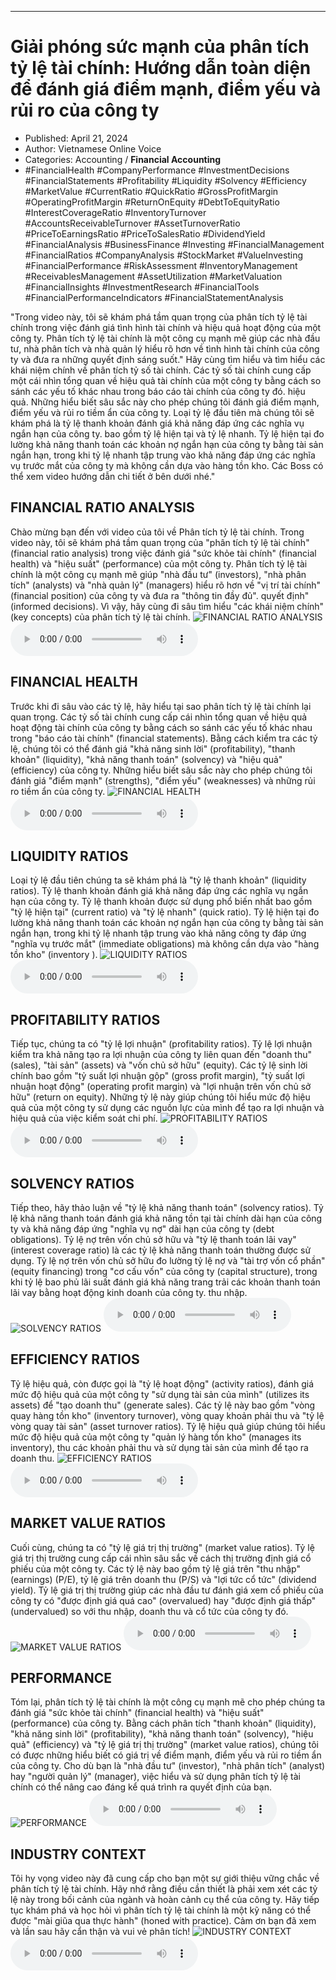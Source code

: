 
---

# Giải phóng sức mạnh của phân tích tỷ lệ tài chính: Hướng dẫn toàn diện để đánh giá điểm mạnh, điểm yếu và rủi ro của công ty

- Published: April 21, 2024
- Author: Vietnamese Online Voice
- Categories: Accounting / **Financial Accounting**
- #FinancialHealth #CompanyPerformance #InvestmentDecisions #FinancialStatements #Profitability #Liquidity #Solvency #Efficiency #MarketValue #CurrentRatio #QuickRatio #GrossProfitMargin #OperatingProfitMargin #ReturnOnEquity #DebtToEquityRatio #InterestCoverageRatio #InventoryTurnover #AccountsReceivableTurnover #AssetTurnoverRatio #PriceToEarningsRatio #PriceToSalesRatio #DividendYield #FinancialAnalysis #BusinessFinance #Investing #FinancialManagement #FinancialRatios #CompanyAnalysis #StockMarket #ValueInvesting #FinancialPerformance #RiskAssessment #InventoryManagement #ReceivablesManagement #AssetUtilization #MarketValuation #FinancialInsights #InvestmentResearch #FinancialTools #FinancialPerformanceIndicators #FinancialStatementAnalysis

"Trong video này, tôi sẽ khám phá tầm quan trọng của phân tích tỷ lệ tài chính trong việc đánh giá tình hình tài chính và hiệu quả hoạt động của một công ty. Phân tích tỷ lệ tài chính là một công cụ mạnh mẽ giúp các nhà đầu tư, nhà phân tích và nhà quản lý hiểu rõ hơn về tình hình tài chính của công ty và đưa ra những quyết định sáng suốt." Hãy cùng tìm hiểu và tìm hiểu các khái niệm chính về phân tích tỷ số tài chính. Các tỷ số tài chính cung cấp một cái nhìn tổng quan về hiệu quả tài chính của một công ty bằng cách so sánh các yếu tố khác nhau trong báo cáo tài chính của công ty đó. hiệu quả. Những hiểu biết sâu sắc này cho phép chúng tôi đánh giá điểm mạnh, điểm yếu và rủi ro tiềm ẩn của công ty. Loại tỷ lệ đầu tiên mà chúng tôi sẽ khám phá là tỷ lệ thanh khoản đánh giá khả năng đáp ứng các nghĩa vụ ngắn hạn của công ty. bao gồm tỷ lệ hiện tại và tỷ lệ nhanh. Tỷ lệ hiện tại đo lường khả năng thanh toán các khoản nợ ngắn hạn của công ty bằng tài sản ngắn hạn, trong khi tỷ lệ nhanh tập trung vào khả năng đáp ứng các nghĩa vụ trước mắt của công ty mà không cần dựa vào hàng tồn kho. Các Boss có thể xem video hướng dẫn chi tiết ở bên dưới nhé."


## FINANCIAL RATIO ANALYSIS

Chào mừng bạn đến với video của tôi về Phân tích tỷ lệ tài chính. Trong video này, tôi sẽ khám phá tầm quan trọng của "phân tích tỷ lệ tài chính" (financial ratio analysis) trong việc đánh giá "sức khỏe tài chính" (financial health) và "hiệu suất" (performance) của một công ty. Phân tích tỷ lệ tài chính là một công cụ mạnh mẽ giúp "nhà đầu tư" (investors), "nhà phân tích" (analysts) và "nhà quản lý" (managers) hiểu rõ hơn về "vị trí tài chính" (financial position) của công ty và đưa ra "thông tin đầy đủ". quyết định" (informed decisions). Vì vậy, hãy cùng đi sâu tìm hiểu "các khái niệm chính" (key concepts) của phân tích tỷ lệ tài chính.
![FINANCIAL RATIO ANALYSIS](https://http-archiver-apis-production-80.schnworks.com/storage/images/transitions/2024-04-21/transition-19698026607-Montserrat-SemiBold-880E4F.jpg)
<audio controls>
    <source src="https://http-archiver-apis-production-80.schnworks.com/storage/audio/file-53235505416.mp3" type="audio/mpeg">
</audio>



## FINANCIAL HEALTH

Trước khi đi sâu vào các tỷ lệ, hãy hiểu tại sao phân tích tỷ lệ tài chính lại quan trọng. Các tỷ số tài chính cung cấp cái nhìn tổng quan về hiệu quả hoạt động tài chính của công ty bằng cách so sánh các yếu tố khác nhau trong "báo cáo tài chính" (financial statements). Bằng cách kiểm tra các tỷ lệ, chúng tôi có thể đánh giá "khả năng sinh lời" (profitability), "thanh khoản" (liquidity), "khả năng thanh toán" (solvency) và "hiệu quả" (efficiency) của công ty. Những hiểu biết sâu sắc này cho phép chúng tôi đánh giá "điểm mạnh" (strengths), "điểm yếu" (weaknesses) và những rủi ro tiềm ẩn của công ty.
![FINANCIAL HEALTH](https://http-archiver-apis-production-80.schnworks.com/storage/images/transitions/2024-04-21/transition--13248223925-Montserrat-Medium-7B1FA2.jpg)
<audio controls>
    <source src="https://http-archiver-apis-production-80.schnworks.com/storage/audio/file-26811225752.mp3" type="audio/mpeg">
</audio>



## LIQUIDITY RATIOS

Loại tỷ lệ đầu tiên chúng ta sẽ khám phá là "tỷ lệ thanh khoản" (liquidity ratios). Tỷ lệ thanh khoản đánh giá khả năng đáp ứng các nghĩa vụ ngắn hạn của công ty. Tỷ lệ thanh khoản được sử dụng phổ biến nhất bao gồm "tỷ lệ hiện tại" (current ratio) và "tỷ lệ nhanh" (quick ratio). Tỷ lệ hiện tại đo lường khả năng thanh toán các khoản nợ ngắn hạn của công ty bằng tài sản ngắn hạn, trong khi tỷ lệ nhanh tập trung vào khả năng công ty đáp ứng "nghĩa vụ trước mắt" (immediate obligations) mà không cần dựa vào "hàng tồn kho" (inventory ).
![LIQUIDITY RATIOS](https://http-archiver-apis-production-80.schnworks.com/storage/images/transitions/2024-04-21/transition-21739245183-Montserrat-ExtraBold-303F9F.jpg)
<audio controls>
    <source src="https://http-archiver-apis-production-80.schnworks.com/storage/audio/file-13221856922.mp3" type="audio/mpeg">
</audio>



## PROFITABILITY RATIOS

Tiếp tục, chúng ta có "tỷ lệ lợi nhuận" (profitability ratios). Tỷ lệ lợi nhuận kiểm tra khả năng tạo ra lợi nhuận của công ty liên quan đến "doanh thu" (sales), "tài sản" (assets) và "vốn chủ sở hữu" (equity). Các tỷ lệ sinh lời chính bao gồm "tỷ suất lợi nhuận gộp" (gross profit margin), "tỷ suất lợi nhuận hoạt động" (operating profit margin) và "lợi nhuận trên vốn chủ sở hữu" (return on equity). Những tỷ lệ này giúp chúng tôi hiểu mức độ hiệu quả của một công ty sử dụng các nguồn lực của mình để tạo ra lợi nhuận và hiệu quả của việc kiểm soát chi phí.
![PROFITABILITY RATIOS](https://http-archiver-apis-production-80.schnworks.com/storage/images/transitions/2024-04-21/transition--7988441975-Montserrat-SemiBold-7B1FA2.jpg)
<audio controls>
    <source src="https://http-archiver-apis-production-80.schnworks.com/storage/audio/file-16982476240.mp3" type="audio/mpeg">
</audio>



## SOLVENCY RATIOS

Tiếp theo, hãy thảo luận về "tỷ lệ khả năng thanh toán" (solvency ratios). Tỷ lệ khả năng thanh toán đánh giá khả năng tồn tại tài chính dài hạn của công ty và khả năng đáp ứng "nghĩa vụ nợ" dài hạn của công ty (debt obligations). Tỷ lệ nợ trên vốn chủ sở hữu và "tỷ lệ thanh toán lãi vay" (interest coverage ratio) là các tỷ lệ khả năng thanh toán thường được sử dụng. Tỷ lệ nợ trên vốn chủ sở hữu đo lường tỷ lệ nợ và "tài trợ vốn cổ phần" (equity financing) trong "cơ cấu vốn" của công ty (capital structure), trong khi tỷ lệ bao phủ lãi suất đánh giá khả năng trang trải các khoản thanh toán lãi vay bằng hoạt động kinh doanh của công ty. thu nhập.
![SOLVENCY RATIOS](https://http-archiver-apis-production-80.schnworks.com/storage/images/transitions/2024-04-21/transition--5047295943-Montserrat-SemiBold-9C27B0.jpg)
<audio controls>
    <source src="https://http-archiver-apis-production-80.schnworks.com/storage/audio/file-49098135892.mp3" type="audio/mpeg">
</audio>



## EFFICIENCY RATIOS

Tỷ lệ hiệu quả, còn được gọi là "tỷ lệ hoạt động" (activity ratios), đánh giá mức độ hiệu quả của một công ty "sử dụng tài sản của mình" (utilizes its assets) để "tạo doanh thu" (generate sales). Các tỷ lệ này bao gồm "vòng quay hàng tồn kho" (inventory turnover), vòng quay khoản phải thu và "tỷ lệ vòng quay tài sản" (asset turnover ratios). Tỷ lệ hiệu quả giúp chúng tôi hiểu mức độ hiệu quả của một công ty "quản lý hàng tồn kho" (manages its inventory), thu các khoản phải thu và sử dụng tài sản của mình để tạo ra doanh thu.
![EFFICIENCY RATIOS](https://http-archiver-apis-production-80.schnworks.com/storage/images/transitions/2024-04-21/transition-22749965161-Montserrat-Thin-303F9F.jpg)
<audio controls>
    <source src="https://http-archiver-apis-production-80.schnworks.com/storage/audio/file-194955224.mp3" type="audio/mpeg">
</audio>



## MARKET VALUE RATIOS

Cuối cùng, chúng ta có "tỷ lệ giá trị thị trường" (market value ratios). Tỷ lệ giá trị thị trường cung cấp cái nhìn sâu sắc về cách thị trường định giá cổ phiếu của một công ty. Các tỷ lệ này bao gồm tỷ lệ giá trên "thu nhập" (earnings) (P/E), tỷ lệ giá trên doanh thu (P/S) và "lợi tức cổ tức" (dividend yield). Tỷ lệ giá trị thị trường giúp các nhà đầu tư đánh giá xem cổ phiếu của công ty có "được định giá quá cao" (overvalued) hay "được định giá thấp" (undervalued) so với thu nhập, doanh thu và cổ tức của công ty đó.
![MARKET VALUE RATIOS](https://http-archiver-apis-production-80.schnworks.com/storage/images/transitions/2024-04-21/transition-57857155105-Montserrat-Bold-512DA8.jpg)
<audio controls>
    <source src="https://http-archiver-apis-production-80.schnworks.com/storage/audio/file-13659413692.mp3" type="audio/mpeg">
</audio>



## PERFORMANCE

Tóm lại, phân tích tỷ lệ tài chính là một công cụ mạnh mẽ cho phép chúng ta đánh giá "sức khỏe tài chính" (financial health) và "hiệu suất" (performance) của công ty. Bằng cách phân tích "thanh khoản" (liquidity), "khả năng sinh lời" (profitability), "khả năng thanh toán" (solvency), "hiệu quả" (efficiency) và "tỷ lệ giá trị thị trường" (market value ratios), chúng tôi có được những hiểu biết có giá trị về điểm mạnh, điểm yếu và rủi ro tiềm ẩn của công ty. Cho dù bạn là "nhà đầu tư" (investor), "nhà phân tích" (analyst) hay "người quản lý" (manager), việc hiểu và sử dụng phân tích tỷ lệ tài chính có thể nâng cao đáng kể quá trình ra quyết định của bạn.
![PERFORMANCE](https://http-archiver-apis-production-80.schnworks.com/storage/images/transitions/2024-04-21/transition--8156585627-Montserrat-ExtraBold-880E4F.jpg)
<audio controls>
    <source src="https://http-archiver-apis-production-80.schnworks.com/storage/audio/file-5736534230.mp3" type="audio/mpeg">
</audio>



## INDUSTRY CONTEXT

Tôi hy vọng video này đã cung cấp cho bạn một sự giới thiệu vững chắc về phân tích tỷ lệ tài chính. Hãy nhớ rằng điều cần thiết là phải xem xét các tỷ lệ này trong bối cảnh của ngành và hoàn cảnh cụ thể của công ty. Hãy tiếp tục khám phá và học hỏi vì phân tích tỷ lệ tài chính là một kỹ năng có thể được "mài giũa qua thực hành" (honed with practice). Cảm ơn bạn đã xem và lần sau hãy cẩn thận và vui vẻ phân tích!
![INDUSTRY CONTEXT](https://http-archiver-apis-production-80.schnworks.com/storage/images/transitions/2024-04-21/transition--20120713125-Montserrat-Thin-7B1FA2.jpg)
<audio controls>
    <source src="https://http-archiver-apis-production-80.schnworks.com/storage/audio/file-33406931855.mp3" type="audio/mpeg">
</audio>


